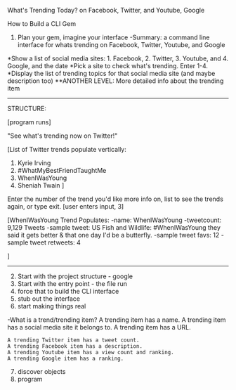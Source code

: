 What's Trending Today? on Facebook, Twitter, and Youtube, Google

How to Build a CLI Gem

1. Plan your gem, imagine your interface
  -Summary: a command line interface for whats trending on Facebook, Twitter, Youtube, and Google


  *Show a list of social media sites:
    1. Facebook, 2. Twitter, 3. Youtube, and 4. Google, and the date
  *Pick a site to check what's trending. Enter 1-4.
  *Display the list of trending topics for that social media site (and maybe description too)
  **ANOTHER LEVEL: More detailed info about the trending item
*********************************
  STRUCTURE:

  [program runs]

"See what's trending now on Twitter!"

[List of Twitter trends populate vertically:

1. Kyrie Irving
2. #WhatMyBestFriendTaughtMe
3. WhenIWasYoung
4. Sheniah Twain 
]

Enter the number of the trend you'd like more info on, list to see the trends again, or type exit.
  [user enters input, 3]

[WhenIWasYoung Trend Populates:
  -name: WhenIWasYoung
  -tweetcount: 9,129 Tweets
  -sample tweet: US Fish and Wildlife: #WhenIWasYoung they said it gets better & that one day I'd be a butterfly. 
  -sample tweet favs: 12
  -sample tweet retweets: 4

]  


********************************
2. Start with the project structure - google
3. Start with the entry point - the file run
4. force that to build the CLI interface
5. stub out the interface
6. start making things real

  -What is a trend/trending item?
    A trending item has a name.
    A trending item has a social media site it belongs to.
    A trending item has a URL.

    A trending Twitter item has a tweet count.
    A trending Facebook item has a description.
    A trending Youtube item has a view count and ranking.
    A trending Google item has a ranking.


7. discover objects
8. program